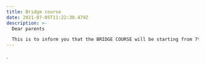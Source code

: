 ```yaml
---
title: Bridge course
date: 2021-07-05T11:22:30.479Z
description: >-
  Dear parents 

  This is to inform you that the BRIDGE COURSE will be starting from 7th July Wednesday from class 1st.
---
```

.